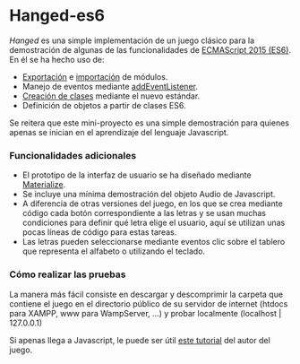 # Hanged-es6

*Hanged* es una simple implementación de un juego clásico para la demostración de algunas de las funcionalidades de [ECMAScript 2015 (ES6)]. En él se ha hecho uso de:

  - [Exportación] e [importación] de módulos.
  - Manejo de eventos mediante [addEventListener].
  - [Creación de clases] mediante el nuevo estándar.
  - Definición de objetos a partir de clases ES6.
 
Se reitera que este mini-proyecto es una simple demostración para quienes apenas se inician en el aprendizaje del lenguaje Javascript.

### Funcionalidades adicionales

  - El prototipo de la interfaz de usuario se ha diseñado mediante [Materialize].
  - Se incluye una mínima demostración del objeto Audio de Javascript.
  - A diferencia de otras versiones del juego, en los que se crea mediante código cada botón correspondiente a las letras y se usan muchas condiciones para definir qué letra elige el usuario, aquí se utilizan unas pocas líneas de código para estas tareas.
  - Las letras pueden seleccionarse mediante eventos clic sobre el tablero que representa el alfabeto o utilizando el teclado.
 
### Cómo realizar las pruebas

La manera más fácil consiste en descargar y descomprimir la carpeta que contiene el juego en el directorio público de su servidor de internet (htdocs para XAMPP, www para WampServer, ...) y probar localmente (localhost | 127.0.0.1)

Si apenas llega a Javascript, le puede ser útil [este tutorial] del autor del juego.

[//]: # (These are reference links used in the body of this note and get stripped out when the markdown processor does its job. There is no need to format nicely because it shouldn't be seen. Thanks SO - http://stackoverflow.com/questions/4823468/store-comments-in-markdown-syntax)

   [ECMAScript 2015 (ES6)]: <https://developer.mozilla.org/es/docs/Web/JavaScript/Novedades_en_JavaScript/ECMAScript_6_support_in_Mozilla>
   [Creación de clases]: <https://developer.mozilla.org/es/docs/Web/JavaScript/Referencia/Classes>
   [addEventListener]: <https://developer.mozilla.org/es/docs/Web/API/EventTarget/addEventListener>
   [Exportación]: <https://developer.mozilla.org/es/docs/Web/JavaScript/Referencia/Sentencias/export>
   [importación]: <https://developer.mozilla.org/es/docs/Web/JavaScript/Referencia/Sentencias/import>
   [Materialize]: <https://materializecss.com/toasts.html>
   [este tutorial]: <https://docs.google.com/document/d/1XQl-v_1CPaZaO1ZhJvhWuk3ohilu4jiKP2Rj061eogQ/edit?usp=sharing>
